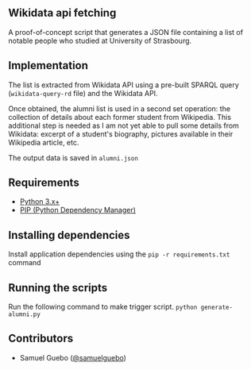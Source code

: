 ## Wikidata api fetching
A proof-of-concept script that generates a JSON file containing a list of notable people who studied at University of Strasbourg. 

## Implementation
The list is extracted from Wikidata API using a pre-built SPARQL query (`wikidata-query-rd` file) and the Wikidata API.

Once obtained, the alumni list is used in a second set operation: the collection of details about each former student from Wikipedia. This additional step is needed as I am not yet able to pull some details from Wikidata: excerpt of a student's biography, pictures available in their Wikipedia article, etc.

The output data is saved in `alumni.json`

## Requirements

* [Python 3.x+](https://www.python.org/downloads/)
* [PIP (Python Dependency Manager)](https://pip.pypa.io/en/stable/installing/)

## Installing dependencies
Install application dependencies using the `pip -r requirements.txt` command

## Running the scripts
Run the following command to make trigger script.
`python generate-alumni.py`

## Contributors 
 * Samuel Guebo ([@samuelguebo](https://twitter/com/samuelguebo))
